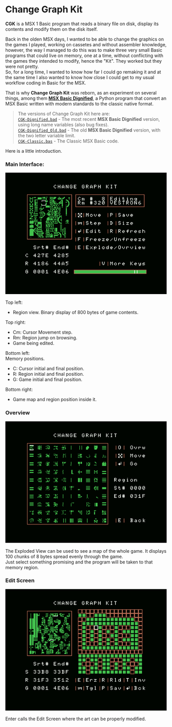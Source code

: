 # Change Graph Kit  

**CGK** is a MSX 1 Basic program that reads a binary file on disk, display its contents and modify them on the disk itself.  

Back in the olden MSX days, I wanted to be able to change the graphics on the games I played, working on cassetes and without assembler knowledge, however, the way I managed to do this was to make three very small Basic programs that could live on memory, one at a time, without conflicting with the games they intended to modify, hence the "Kit". They worked but they were not pretty.  
So, for a long time, I wanted to know how far I could go remaking it and at the same time I also wanted to know how close I could get to my usual workflow coding in Basic for the MSX.  

That is why **Change Graph Kit** was reborn, as an experiment on several things, among them [**MSX Basic Dignified**](https://github.com/farique1/msx-basic-dignified), a Python program that convert an MSX Basic written with modern standards to the classic native format.   

> The versions of Change Graph Kit here are:  
>[`CGK-Dignified.bad`](https://github.com/farique1/Change-Graph-Kit/blob/master/CGK-Dignified.bad) - The most recent **MSX Basic Dignified** version, using long name variables (also bug fixes).  
>[`CGK-Dignified_Old.bad`](https://github.com/farique1/Change-Graph-Kit/blob/master/CGK-Dignified_Old.bad) - The old **MSX Basic Dignified** version, with the two letter variable limit.  
>[`CGK-Classic.bas`](https://github.com/farique1/Change-Graph-Kit/blob/master/CGK-Classic.bas) - The Classic MSX Basic code.  

Here is a little introduction.  

### Main Interface:  
![# Main Interface](https://github.com/farique1/Change-Graph-Kit/blob/master/Images/Main%20Interface.png)  

Top left:  
- Region view. Binary display of 800 bytes of game contents.  

Top right:  
- Cm: Cursor Movement step.  
- Rm: Region jump on browsing.  
- Game being edited.  

Bottom left:  
Memory positions.  
- C: Cursor initial and final position.  
- R: Region initial and final position.  
- G: Game initial and final position.  

Bottom right:  
- Game map and region position inside it.  


### Overview  
![# Overview](https://github.com/farique1/Change-Graph-Kit/blob/master/Images/Overview.png)  

The Exploded View can be used to see a map of the whole game. It displays 100 chunks of 8 bytes spread evenly through the game.  
 Just select something promising and the program will be taken to that memory region.  

### Edit Screen  
![# Edit Screen](https://github.com/farique1/Change-Graph-Kit/blob/master/Images/Edit%20Screen.png)     

Enter calls the Edit Screen where the art can be properly modified.  
